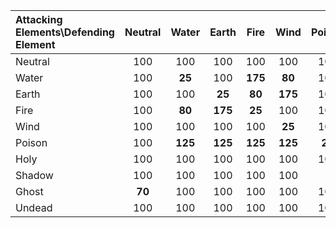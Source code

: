 | Attacking Elements\Defending Element | Neutral | Water | Earth | Fire | Wind | Poison | Holy | Shadow | Ghost | Undead |
| :---                                 |  :---:  | :---: | :---: | :---:|:---: | :---:  |:---: | :---:  | :---: |  :---: |     
|  Neutral                             |  100    |  100  | 100   |  100 |  100 |  100   |  100 |   100  |  **70**   |  100   | 
| Water                                |  100    | **25** | 100   |  **175** |**80**|  100   |  **75**  |   100  |  100  |  100   | 
| Earth                                |  100    |  100  | **25**    |**80**|  **175** |  100   |  **75**  |   100  |  100  |  100   | 
| Fire                                 |  100    | **80**| **175**   |  **25**  |  100 |  100   |  **75**  |   100  |  100  |  **150**   | 
| Wind                                 |  100    |  100  | 100   |  100 |  **25**  |  100   |  **75**  |   100  |  100  |  100   | 
| Poison                               |  100    |  **125**  | **125**   |  **125** |  **125** |  **25**    |      |   **50**   |  100  |  **25**    | 
| Holy                                 |  100    |  100  | 100   |  100 |  100 |  100   |      | **150**  |  100  |  **175**   | 
| Shadow                               |  100    |  100  | 100   |  100 |  100 |        |      |        |  100  |        | 
| Ghost                                |  **70**     |  100  | 100   |  100 |  100 |  100   |  **75**  |   **75**   |  **150**  |  **125**   | 
| Undead                               |  100    |  100  | 100   |  100 |  100 |  100   |      |        |  100  |        | 
